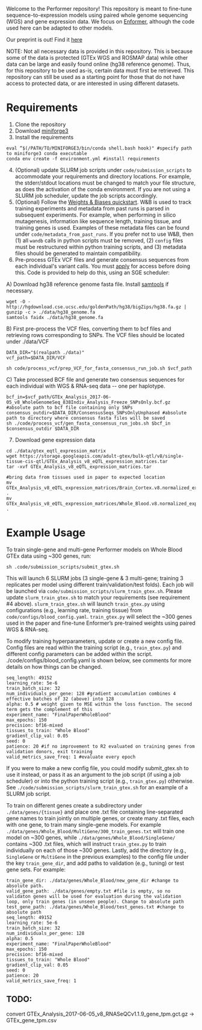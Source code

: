 Welcome to the Performer repository! This repository is meant to fine-tune sequence-to-expression models using paired whole genome sequencing (WGS) and gene expression data. We focus on [Enformer](https://www.nature.com/articles/s41592-021-01252-x), although the code used here can be adapted to other models.

Our preprint is out! Find it [here](https://www.biorxiv.org/content/10.1101/2024.07.27.605449v1)

NOTE: Not all necessary data is provided in this repository. This is because some of the data is protected (GTEx WGS and ROSMAP data) while other data can be large and easily found online (hg38 reference genome). Thus, for this repository to be used as-is, certain data must first be retrieved. This repository can still be used as a starting point for those that do not have access to protected data, or are interested in using different datasets.

# Requirements
1. Clone the repository
2. Download [miniforge3](https://github.com/conda-forge/miniforge)
3. Install the requirements
```
eval “$(/PATH/TO/MINIFORGE3/bin/conda shell.bash hook)" #specify path to miniforge3 conda executable
conda env create -f environment.yml #install requirements
```
4. (Optional) update SLURM job scripts under `code/submission_scripts` to accommodate your requirements and directory locations. For example, the stderr/stdout locations must be changed to match your file structure, as does the activation of the conda environment. If you are not using a SLURM job scheduler, update the job scripts accordingly.
5. (Optional) Follow the [Weights & Biases quickstart](https://docs.wandb.ai/quickstart). W&B is used to track training experiments and metadata from past runs is parsed in subsequent experiments. For example, when performing in silico mutagenesis, information like sequence length, training tissue, and training genes is used. Examples of these metadata files can be found under `code/metadata_from_past_runs`. If you prefer not to use W&B, then (1) all `wandb` calls in python scripts must be removed, (2) `config` files must be restructured within python training scripts, and (3) metadata files should be generated to maintain compatibility.
6. Pre-process GTEx VCF files and generate consensus sequences from each individual's variant calls. You must [apply](https://gtexportal.org/home/protectedDataAccess) for access before doing this. Code is provided to help do this, using an SGE scheduler:
   
A) Download hg38 reference genome fasta file. Install [samtools](http://www.htslib.org/) if necessary.
```
wget -O - http://hgdownload.cse.ucsc.edu/goldenPath/hg38/bigZips/hg38.fa.gz | gunzip -c > ./data/hg38_genome.fa
samtools faidx ./data/hg38_genome.fa
```
B) First pre-process the VCF files, converting them to bcf files and retrieving rows corresponding to SNPs. The VCF files should be located under ./data/VCF
```
DATA_DIR="$(realpath ./data)"
vcf_path=$DATA_DIR/VCF

sh code/process_vcf/prep_VCF_for_fasta_consensus_run_job.sh $vcf_path
```
C) Take processed BCF file and generate two consensus sequences for each individual with WGS & RNA-seq data -- one per haplotype.
```
bcf_in=$vcf_path/GTEx_Analysis_2017-06-05_v8_WholeGenomeSeq_838Indiv_Analysis_Freeze_SNPsOnly.bcf.gz #absolute path to bcf file containing only SNPs
consensus_outdir=$DATA_DIR/ConsensusSeqs_SNPsOnlyUnphased #absolute path to directory where consensus fasta files will be saved
sh ./code/process_vcf/gen_fasta_consensus_run_jobs.sh $bcf_in $consensus_outdir $DATA_DIR
```
7. Download gene expression data
```
cd ./data/gtex_eqtl_expression_matrix
wget https://storage.googleapis.com/adult-gtex/bulk-qtl/v8/single-tissue-cis-qtl/GTEx_Analysis_v8_eQTL_expression_matrices.tar
tar -xvf GTEx_Analysis_v8_eQTL_expression_matrices.tar

#bring data from tissues used in paper to expected location
mv GTEx_Analysis_v8_eQTL_expression_matrices/Brain_Cortex.v8.normalized_expression.bed.gz .
mv GTEx_Analysis_v8_eQTL_expression_matrices/Whole_Blood.v8.normalized_expression.bed.gz .
```

# Example Usage
To train single-gene and multi-gene Performer models on Whole Blood GTEx data using ~300 genes, run:
```
sh .code/submission_scripts/submit_gtex.sh
```
This will launch 6 SLURM jobs (3 single-gene & 3 multi-gene; training 3 replicates per model using different train/validation/test folds). Each job will be launched via `code/submission_scripts/slurm_train_gtex.sh`. Please update `slurm_train_gtex.sh` to match your requirements (see requirement #4 above). `slurm_train_gtex.sh` will launch `train_gtex.py` using configurations (e.g., learning rate, training tissue) from `code/configs/blood_config.yaml`. `train_gtex.py` will select the ~300 genes used in the paper and fine-tune Enformer’s pre-trained weights using paired WGS & RNA-seq.

To modify training hyperparameters, update or create a new config file. Config files are read within the training script (e.g., `train_gtex.py`) and different config parameters can be added within the script. ./code/configs/blood_config.yaml is shown below, see comments for more details on how things can be changed.
```
seq_length: 49152 
learning_rate: 5e-6
train_batch_size: 32
num_individuals_per_gene: 128 #gradient accumulation combines 4 effective batches of 32 (above) into 128
alpha: 0.5 # weight given to MSE within the loss function. The second term gets the complement of this
experiment_name: "FinalPaperWholeBlood"
max_epochs: 150
precision: bf16-mixed
tissues_to_train: "Whole Blood"
gradient_clip_val: 0.05
seed: 0
patience: 20 #if no improvement to R2 evaluated on training genes from validation donors, exit training
valid_metrics_save_freq: 1 #evaluate every epoch
```
If you were to make a new config file, you could modify submit_gtex.sh to use it instead, or pass it as an argument to the job script (if using a job scheduler) or into the python training script (e.g., `train_gtex.py`) otherwise. See `./code/submission_scripts/slurm_train_gtex.sh` for an example of a SLURM job script. 


To train on different genes create a subdirectory under `./data/genes/{tissue}` and place one .txt file containing line-separated gene names to train jointly on multiple genes, or create many .txt files, each with one gene, to train many single-gene models. For example `./data/genes/Whole_Blood/MultiGene/300_train_genes.txt` will train one model on ~300 genes, while `./data/genes/Whole_Blood/SingleGene/` contains ~300 .txt files, which will instruct `train_gtex.py` to train individually on each of those ~300 genes. Lastly, add the directory (e.g., `SingleGene` or `MultiGene` in the previous examples) to the config file under the key `train_gene_dir`, and add paths to validation (e.g., tuning) or test gene sets. For example:
```
train_gene_dir: ./data/genes/Whole_Blood/new_gene_dir #change to absolute path. 
valid_gene_path: ./data/genes/empty.txt #file is empty, so no validaton genes will be used for evaluation during the validation loop, only train genes (in unseen people). Change to absolute path
test_gene_path: ./data/genes/Whole_Blood/test_genes.txt #change to absolute path
seq_length: 49152
learning_rate: 5e-6
train_batch_size: 32
num_individuals_per_gene: 128
alpha: 0.5
experiment_name: "FinalPaperWholeBlood"
max_epochs: 150
precision: bf16-mixed
tissues_to_train: "Whole Blood"
gradient_clip_val: 0.05
seed: 0
patience: 20
valid_metrics_save_freq: 1
```

## TODO:
convert GTEx_Analysis_2017-06-05_v8_RNASeQCv1.1.9_gene_tpm.gct.gz -> GTEx_gene_tpm.csv

